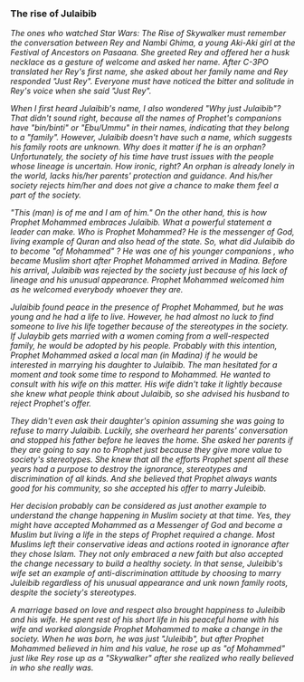 ### The rise of Julaibib

*The ones who watched Star Wars: The Rise of Skywalker must remember the conversation between Rey and Nambi Ghima, a young Aki-Aki girl at the Festival of Ancestors on Pasaana. She greeted Rey and offered her a husk necklace as a gesture of welcome and asked her name. After C-3PO translated her Rey's first name, she asked about her family name and Rey responded "Just Rey". Everyone must have noticed the bitter and solitude in Rey's voice when she said "Just Rey".*

 

*When I first heard Julaibib's name, I also wondered "Why just Julaibib"? That didn't sound right, because all the names of Prophet's companions have "bin/binti" or "Ebu/Ummu" in their names, indicating that they belong to a "family". However, Julaibib doesn't have such a name, which suggests his family roots are unknown. Why does it matter if he is an orphan? Unfortunately, the society of his time have trust issues with the people whose lineage is uncertain. How ironic, right? An orphan is already lonely in the world, lacks his/her parents' protection and guidance. And his/her society rejects him/her and does not give a chance to make them feel a part of the society.* 

 

*"This (man) is of me and I am of him." On the other hand, this is how Prophet Mohammed embraces Julaibib. What a powerful statement a leader can make. Who is Prophet Mohammed? He is the messenger of God, living example of Quran and also head of the state. So, what did Julaibib do to become "of Mohammed" ? He was one of his younger companions , who became Muslim short after Prophet Mohammed arrived in Madina. Before his arrival, Julaibib was rejected by the society just because of his lack of lineage and his unusual appearance. Prophet Mohammed welcomed him as he welcomed everybody whoever they are.*

 

*Julaibib found peace in the presence of Prophet Mohammed, but he was young and he had a life to live. However, he had almost no luck to find someone to live his life together because of the stereotypes in the society. If Julaybib gets married with a women coming from a well-respected family, he would be adopted by his people. Probably with this intention, Prophet Mohammed asked a local man (in Madina) if he would be interested in marrying his daughter to Julaibib. The man hesitated for a moment and took some time to respond to Mohammed. He wanted to consult with his wife on this matter. His wife didn't take it lightly because she knew what people think about Julaibib, so she advised his husband to reject Prophet's offer.* 

 

*They didn't even ask their daughter's opinion assuming she was going to refuse to marry Julaibib. Luckily, she overheard her parents' conversation and stopped his father before he leaves the home. She asked her parents if they are going to say no to Prophet just because they give more value to society's stereotypes. She knew that all the efforts Prophet spent all these years had a purpose to destroy the ignorance, stereotypes and discrimination of all kinds. And she believed that Prophet always wants good for his community, so she accepted his offer to marry Juleibib.* 

 

*Her decision probably can be considered as just another example to understand the change happening in Muslim society at that time. Yes, they might have accepted Mohammed as a Messenger of God and become a Muslim but living a life in the steps of Prophet required a change. Most Muslims left their conservative ideas and actions rooted in ignorance after they chose Islam. They not only embraced a new faith but also accepted the change necessary to build a healthy society. In that sense, Juleibib's wife set an example of anti-discrimination attitude by choosing to marry Juleibib regardless of his unusual appearance and unk nown family roots, despite the society's stereotypes.* 

 

*A marriage based on love and respect also brought happiness to Juleibib and his wife. He spent rest of his short life in his peaceful home with his wife and worked alongside Prophet Mohammed to make a change in the society. When he was born, he was just "Juleibib", but after Prophet Mohammed believed in him and his value, he rose up as "of Mohammed" just like Rey rose up as a "Skywalker" after she realized who really believed in who she really was.*